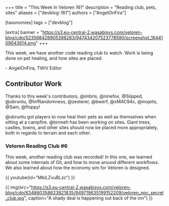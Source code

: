+++
title = "This Week In Veloren 161"
description = "Reading club, pets, sites"
aliases = ["devblog-161"]
authors = ["AngelOnFira"]

[taxonomies]
tags = ["devblog"]

[extra]
banner = "https://s3.eu-central-2.wasabisys.com/veloren-blog/cdn/523568428905398283/947434207523778590/screenshot_1644109643614.png"
+++

This week, we have another code reading club to watch. Work is being done on pet
healing, and how sites are placed.

\- AngelOnFira, TWiV Editor

## Contributor Work

Thanks to this week's contributors, @imbris, @ninefox, @Slipped, @ubruntu,
@InfRandomness, @zesterer, @bwerf, @xMAC94x, @inojelis, @Sam, @floppy!

@ubruntu got players to now heal their pets as well as themselves when sitting
at a campfire. @tormeh has been working on sites. Giant trees, castles, towns,
and other sites should now be placed more appropriately, both in regards to
terrain and each other.

### Veloren Reading Club #6

This week, another reading club was recorded! In this one, we learned about some
internals of Git, and how to move around different workflows. We also learned
about how the economy sim for Veloren is designed.

{{ youtube(id="MbiLZvuBLzc") }}

{{
  img(src="https://s3.eu-central-2.wasabisys.com/veloren-blog/cdn/634860358623821835/949719635199152209/veloren_npc_secret_club.jpg",
  caption="A shady deal is happening out back of the inn")
}}
